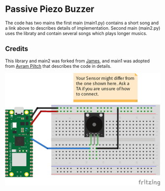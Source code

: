 # Passive Piezo Buzzer
The code has two mains the first main (main1.py) contains a short song and a link above to describes details of implementation. Second main (main2.py) uses the libraty and contain several songs which plays longer musics.
## Credits
This library and main2 was forked from [James](https://github.com/james1236/buzzer_music), and main1 was adopted from [Avram Piltch](https://www.tomshardware.com/how-to/buzzer-music-raspberry-pi-pico) that describes the code in details.

![](connection/Passive_Piezo_Buzzer_bb.png)
